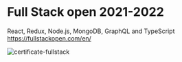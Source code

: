 # Full Stack open 2021-2022
React, Redux, Node.js, MongoDB, GraphQL and TypeScript
https://fullstackopen.com/en/


![certificate-fullstack](https://user-images.githubusercontent.com/73988745/172681156-63304414-5d05-415a-a7b7-091509635514.png)
